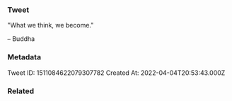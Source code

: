 ### Tweet
"What we think, we become."

 – Buddha

### Metadata
Tweet ID: 1511084622079307782
Created At: 2022-04-04T20:53:43.000Z

### Related

